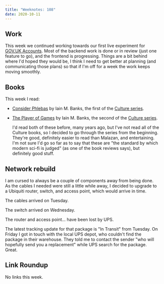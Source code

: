 ```yaml
---
title: "Weeknotes: 108"
date: 2020-10-11
---
```


## Work

This week we continued working towards our first live experiment for
[GOV.UK Accounts][].  Most of the backend work is done or in review
(just one feature to go), and the frontend is progressing.  Things are
a bit behind where I'd hoped they would be, I think I need to get
better at planning (and communicating those plans) so that if I'm off
for a week the work keeps moving smoothly.

[GOV.UK Accounts]: https://gds.blog.gov.uk/2020/09/22/introducing-gov-uk-accounts/

## Books

This week I read:

- [Consider Phlebas][] by Iain M. Banks, the first of the [Culture series][].
- [The Player of Games][] by Iain M. Banks, the second of the [Culture series][].

  I'd read both of these before, many years ago, but I've not read all
  of the Culture books, so I decided to go through the series from the
  beginning.  They're good, definitely easier to read than Malazan,
  and entertaining.  I'm not sure I'd go so far as to say that these
  are "the standard by which modern sci-fi is judged" (as one of the
  book reviews says), but definitely good stuff.

[Consider Phlebas]: https://en.wikipedia.org/wiki/Consider_Phlebas
[The Player of Games]: https://en.wikipedia.org/wiki/The_Player_of_Games
[Culture series]: https://en.wikipedia.org/wiki/Culture_series


## Network rebuild

I am cursed to always be a couple of components away from being done.
As the cables I needed were still a little while away, I decided to
upgrade to a Ubiquiti router, switch, and access point, which would
arrive in time.

The cables arrived on Tuesday.

The switch arrived on Wednesday.

The router and access point... have been lost by UPS.

The latest tracking update for that package is "In Transit" from
Tuesday.  On Friday I got in touch with the local UPS depot, who
couldn't find the package in their warehouse.  They told me to contact
the sender "who will hopefully send you a replacement" while UPS
search for the package.  Great.


## Link Roundup

No links this week.
